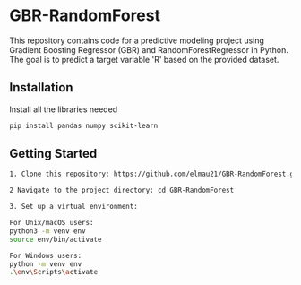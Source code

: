 # GBR-RandomForest

This repository contains code for a predictive modeling project using Gradient Boosting Regressor (GBR) and RandomForestRegressor in Python. The goal is to predict a target variable 'R' based on the provided dataset.


## Installation

Install all the libraries needed

```bash
pip install pandas numpy scikit-learn
```

## Getting Started
```bash
1. Clone this repository: https://github.com/elmau21/GBR-RandomForest.git
```
```bash
2 Navigate to the project directory: cd GBR-RandomForest
```
```bash
3. Set up a virtual environment: 

For Unix/macOS users:
python3 -m venv env
source env/bin/activate

For Windows users:
python -m venv env
.\env\Scripts\activate
```
